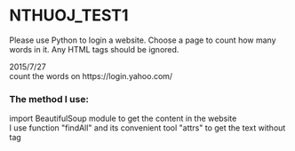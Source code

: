 # NTHUOJ_TEST1

Please use Python to login a website. Choose a page to count how many words in it.
Any HTML tags should be ignored. 


<p>
2015/7/27<br>
count the words on https://login.yahoo.com/</p>

<h3>The method I use:</h3>

<p>import BeautifulSoup module to get the content in the website<br>
I use function "findAll" and its convenient tool "attrs" to get the text without tag</p>